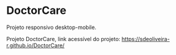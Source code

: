 # DoctorCare

Projeto responsivo desktop-mobile.

Projeto DoctorCare, link acessível do projeto: https://sdeoliveira-r.github.io/DoctorCare/
